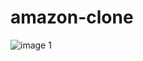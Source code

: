 # amazon-clone

<img src="https://firebasestorage.googleapis.com/v0/b/resume-images.appspot.com/o/github%2Famazon%20image.PNG?alt=media&token=56a2a9e6-a7be-499e-8522-4056a794ad21" alt="image 1">
